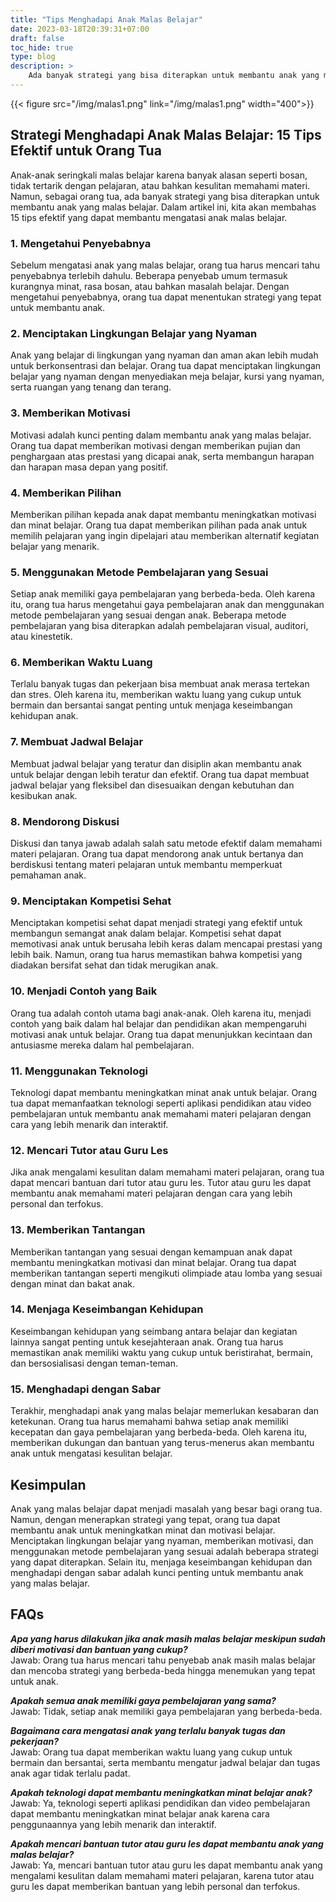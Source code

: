 ```yaml
---
title: "Tips Menghadapi Anak Malas Belajar"
date: 2023-03-18T20:39:31+07:00
draft: false
toc_hide: true
type: blog
description: >
    Ada banyak strategi yang bisa diterapkan untuk membantu anak yang malas belajar. Dalam artikel ini, kita akan membahas 15 tips efektif yang dapat membantu mengatasi anak malas belajar.
---
```


{{< figure src="/img/malas1.png" link="/img/malas1.png" width="400">}}

## Strategi Menghadapi Anak Malas Belajar: 15 Tips Efektif untuk Orang Tua

Anak-anak seringkali malas belajar karena banyak alasan seperti bosan, tidak tertarik dengan pelajaran, atau bahkan kesulitan memahami materi. Namun, sebagai orang tua, ada banyak strategi yang bisa diterapkan untuk membantu anak yang malas belajar. Dalam artikel ini, kita akan membahas 15 tips efektif yang dapat membantu mengatasi anak malas belajar.

### 1. Mengetahui Penyebabnya

Sebelum mengatasi anak yang malas belajar, orang tua harus mencari tahu penyebabnya terlebih dahulu. Beberapa penyebab umum termasuk kurangnya minat, rasa bosan, atau bahkan masalah belajar. Dengan mengetahui penyebabnya, orang tua dapat menentukan strategi yang tepat untuk membantu anak.

### 2. Menciptakan Lingkungan Belajar yang Nyaman

Anak yang belajar di lingkungan yang nyaman dan aman akan lebih mudah untuk berkonsentrasi dan belajar. Orang tua dapat menciptakan lingkungan belajar yang nyaman dengan menyediakan meja belajar, kursi yang nyaman, serta ruangan yang tenang dan terang.

### 3. Memberikan Motivasi

Motivasi adalah kunci penting dalam membantu anak yang malas belajar. Orang tua dapat memberikan motivasi dengan memberikan pujian dan penghargaan atas prestasi yang dicapai anak, serta membangun harapan dan harapan masa depan yang positif.

### 4. Memberikan Pilihan

Memberikan pilihan kepada anak dapat membantu meningkatkan motivasi dan minat belajar. Orang tua dapat memberikan pilihan pada anak untuk memilih pelajaran yang ingin dipelajari atau memberikan alternatif kegiatan belajar yang menarik.

### 5. Menggunakan Metode Pembelajaran yang Sesuai

Setiap anak memiliki gaya pembelajaran yang berbeda-beda. Oleh karena itu, orang tua harus mengetahui gaya pembelajaran anak dan menggunakan metode pembelajaran yang sesuai dengan anak. Beberapa metode pembelajaran yang bisa diterapkan adalah pembelajaran visual, auditori, atau kinestetik.

### 6. Memberikan Waktu Luang

Terlalu banyak tugas dan pekerjaan bisa membuat anak merasa tertekan dan stres. Oleh karena itu, memberikan waktu luang yang cukup untuk bermain dan bersantai sangat penting untuk menjaga keseimbangan kehidupan anak.

### 7. Membuat Jadwal Belajar

Membuat jadwal belajar yang teratur dan disiplin akan membantu anak untuk belajar dengan lebih teratur dan efektif. Orang tua dapat membuat jadwal belajar yang fleksibel dan disesuaikan dengan kebutuhan dan kesibukan anak.

### 8. Mendorong Diskusi

Diskusi dan tanya jawab adalah salah satu metode efektif dalam memahami materi pelajaran. Orang tua dapat mendorong anak untuk bertanya dan berdiskusi tentang materi pelajaran untuk membantu memperkuat pemahaman anak.

### 9. Menciptakan Kompetisi Sehat

Menciptakan kompetisi sehat dapat menjadi strategi yang efektif untuk membangun semangat anak dalam belajar. Kompetisi sehat dapat memotivasi anak untuk berusaha lebih keras dalam mencapai prestasi yang lebih baik. Namun, orang tua harus memastikan bahwa kompetisi yang diadakan bersifat sehat dan tidak merugikan anak.

### 10. Menjadi Contoh yang Baik

Orang tua adalah contoh utama bagi anak-anak. Oleh karena itu, menjadi contoh yang baik dalam hal belajar dan pendidikan akan mempengaruhi motivasi anak untuk belajar. Orang tua dapat menunjukkan kecintaan dan antusiasme mereka dalam hal pembelajaran.

### 11. Menggunakan Teknologi

Teknologi dapat membantu meningkatkan minat anak untuk belajar. Orang tua dapat memanfaatkan teknologi seperti aplikasi pendidikan atau video pembelajaran untuk membantu anak memahami materi pelajaran dengan cara yang lebih menarik dan interaktif.

### 12. Mencari Tutor atau Guru Les

Jika anak mengalami kesulitan dalam memahami materi pelajaran, orang tua dapat mencari bantuan dari tutor atau guru les. Tutor atau guru les dapat membantu anak memahami materi pelajaran dengan cara yang lebih personal dan terfokus.

### 13. Memberikan Tantangan

Memberikan tantangan yang sesuai dengan kemampuan anak dapat membantu meningkatkan motivasi dan minat belajar. Orang tua dapat memberikan tantangan seperti mengikuti olimpiade atau lomba yang sesuai dengan minat dan bakat anak.

### 14. Menjaga Keseimbangan Kehidupan

Keseimbangan kehidupan yang seimbang antara belajar dan kegiatan lainnya sangat penting untuk kesejahteraan anak. Orang tua harus memastikan anak memiliki waktu yang cukup untuk beristirahat, bermain, dan bersosialisasi dengan teman-teman.

### 15. Menghadapi dengan Sabar

Terakhir, menghadapi anak yang malas belajar memerlukan kesabaran dan ketekunan. Orang tua harus memahami bahwa setiap anak memiliki kecepatan dan gaya pembelajaran yang berbeda-beda. Oleh karena itu, memberikan dukungan dan bantuan yang terus-menerus akan membantu anak untuk mengatasi kesulitan belajar.

## Kesimpulan

Anak yang malas belajar dapat menjadi masalah yang besar bagi orang tua. Namun, dengan menerapkan strategi yang tepat, orang tua dapat membantu anak untuk meningkatkan minat dan motivasi belajar. Menciptakan lingkungan belajar yang nyaman, memberikan motivasi, dan menggunakan metode pembelajaran yang sesuai adalah beberapa strategi yang dapat diterapkan. Selain itu, menjaga keseimbangan kehidupan dan menghadapi dengan sabar adalah kunci penting untuk membantu anak yang malas belajar.

## FAQs

***Apa yang harus dilakukan jika anak masih malas belajar meskipun sudah diberi motivasi dan bantuan yang cukup?***\
Jawab: Orang tua harus mencari tahu penyebab anak masih malas belajar dan mencoba strategi yang berbeda-beda hingga menemukan yang tepat untuk anak.

***Apakah semua anak memiliki gaya pembelajaran yang sama?***\
Jawab: Tidak, setiap anak memiliki gaya pembelajaran yang berbeda-beda.

***Bagaimana cara mengatasi anak yang terlalu banyak tugas dan pekerjaan?***\
Jawab: Orang tua dapat memberikan waktu luang yang cukup untuk bermain dan bersantai, serta membantu mengatur jadwal belajar dan tugas anak agar tidak terlalu padat.

***Apakah teknologi dapat membantu meningkatkan minat belajar anak?***\
Jawab: Ya, teknologi seperti aplikasi pendidikan dan video pembelajaran dapat membantu meningkatkan minat belajar anak karena cara penggunaannya yang lebih menarik dan interaktif.

***Apakah mencari bantuan tutor atau guru les dapat membantu anak yang malas belajar?***\
Jawab: Ya, mencari bantuan tutor atau guru les dapat membantu anak yang mengalami kesulitan dalam memahami materi pelajaran, karena tutor atau guru les dapat memberikan bantuan yang lebih personal dan terfokus.
